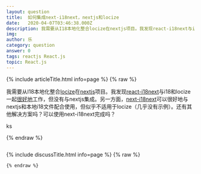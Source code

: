 ```yaml
---
layout: question
title:  如何集成next-i18next，nextjs和locize
date:   2020-04-07T03:46:38.000Z
description: 我需要从I18本地化整合locize在nextjs项目。我发现react-i18next与i18和locize一起很好地工作，但没有与nextjs集成。另...
img: 
author: 乐
category: question
answer: 0
tags: reactjs React.js
topic: React.js
---
```

<div class="article-root">
  <div class="article">
    {% include articleTitle.html info=page %}
    {% raw %}
    <div class="article-content"><p><font style="vertical-align: inherit;"><font style="vertical-align: inherit;">我需要从I18本地化整合</font></font><a href="https://www.locize.io" rel="nofollow noreferrer"><font style="vertical-align: inherit;"><font style="vertical-align: inherit;">locize</font></font></a><font style="vertical-align: inherit;"><font style="vertical-align: inherit;">在</font></font><a href="https://nextjs.org/" rel="nofollow noreferrer"><font style="vertical-align: inherit;"><font style="vertical-align: inherit;">nextjs</font></font></a><font style="vertical-align: inherit;"><font style="vertical-align: inherit;">项目。</font><font style="vertical-align: inherit;">我发现</font></font><a href="https://github.com/i18next/react-i18next" rel="nofollow noreferrer"><font style="vertical-align: inherit;"><font style="vertical-align: inherit;">react-i18next</font></font></a><font style="vertical-align: inherit;"><font style="vertical-align: inherit;">与i18和locize一起</font><a href="https://github.com/i18next/react-i18next" rel="nofollow noreferrer"><font style="vertical-align: inherit;">很好地</font></a><font style="vertical-align: inherit;">工作，但没有与nextjs集成。</font><font style="vertical-align: inherit;">另一方面，</font></font><a href="https://github.com/isaachinman/next-i18next" rel="nofollow noreferrer"><font style="vertical-align: inherit;"><font style="vertical-align: inherit;">next-i18next</font></font></a><font style="vertical-align: inherit;"><font style="vertical-align: inherit;">可以很好地与nextjs和本地i18文件配合使用，但似乎不适用于locize（几乎没有示例）。</font><font style="vertical-align: inherit;">还有其他解决方案吗？</font><font style="vertical-align: inherit;">可以使用next-i18next完成吗？</font></font></p>

<p><font style="vertical-align: inherit;"><font style="vertical-align: inherit;">ks</font></font></p></div>
    {% endraw %}
  </div>
  <p style="height: 0;width:0;overflow: hidden;"> 第4111篇《如何集成next-i18next，nextjs和locize》来自Winter(https://github.com/aiyld/aiyld.github.io)的站点</p>
  <div class="discuss-wrapper">
    {% include discussTitle.html info=page %}
    {% raw %}
    
    {% endraw %}
  </div>
<div>
